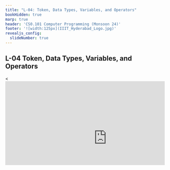 ```yaml
---
title: "L-04: Token, Data Types, Variables, and Operators"
bookHidden: true
marp: true
header: 'CS0.101 Computer Programming (Monsoon 24)'
footer: '![width:125px](IIIT_Hyderabad_Logo.jpg)'
revealjs_config:
  slideNumber: true
---
```



## L-04 Token, Data Types, Variables, and Operators

<div style="max-width: 640px"><div style="position: relative; padding-bottom: 56.25%; height: 0; overflow: hidden;"><<iframe src="https://iiitaphyd-my.sharepoint.com/personal/rc-support_iiit_ac_in/_layouts/15/embed.aspx?UniqueId=c075b77a-69d7-408b-a61b-c31fafc77f17&embed=%7B%22ust%22%3Atrue%2C%22hv%22%3A%22CopyEmbedCode%22%7D&referrer=StreamWebApp&referrerScenario=EmbedDialog.Create" width="640" height="360" frameborder="0" scrolling="no" allowfullscreen title="Computer Programming _ SH-2 (09.35AM-10.30AM)-20240812_045946-Meeting Recording.mp4"></iframe></div></div>